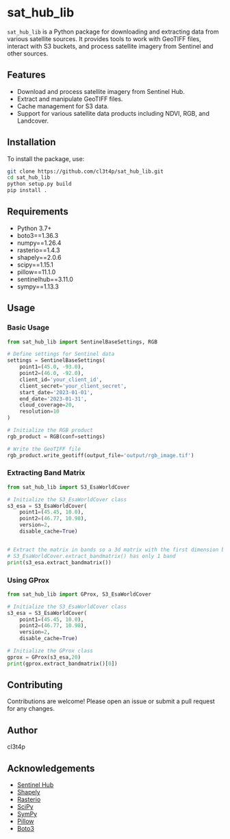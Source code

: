 # sat_hub_lib

`sat_hub_lib` is a Python package for downloading and extracting data from various satellite sources. It provides tools to work with GeoTIFF files, interact with S3 buckets, and process satellite imagery from Sentinel and other sources.

## Features

- Download and process satellite imagery from Sentinel Hub.
- Extract and manipulate GeoTIFF files.
- Cache management for S3 data.
- Support for various satellite data products including NDVI, RGB, and Landcover.

## Installation

To install the package, use:

```bash
git clone https://github.com/cl3t4p/sat_hub_lib.git
cd sat_hub_lib
python setup.py build
pip install .
```

## Requirements

- Python 3.7+
- boto3==1.36.3
- numpy==1.26.4
- rasterio==1.4.3
- shapely==2.0.6
- scipy==1.15.1
- pillow==11.1.0
- sentinelhub==3.11.0
- sympy==1.13.3

## Usage

### Basic Usage

```python
from sat_hub_lib import SentinelBaseSettings, RGB

# Define settings for Sentinel data
settings = SentinelBaseSettings(
    point1=(45.0, -93.0),
    point2=(46.0, -92.0),
    client_id='your_client_id',
    client_secret='your_client_secret',
    start_date='2023-01-01',
    end_date='2023-01-31',
    cloud_coverage=20,
    resolution=10
)

# Initialize the RGB product
rgb_product = RGB(conf=settings)

# Write the GeoTIFF file
rgb_product.write_geotiff(output_file='output/rgb_image.tif')

```

### Extracting Band Matrix

```python
from sat_hub_lib import S3_EsaWorldCover

# Initialize the S3_EsaWorldCover class
s3_esa = S3_EsaWorldCover(    
    point1=(45.45, 10.0),
    point2=(46.77, 10.98),
    version=2,
    disable_cache=True)


# Extract the matrix in bands so a 3d matrix with the first dimension being the band 
# S3_EsaWorldCover.extract_bandmatrix() has only 1 band
print(s3_esa.extract_bandmatrix())

```

### Using GProx
```python
from sat_hub_lib import GProx, S3_EsaWorldCover

# Initialize the S3_EsaWorldCover class
s3_esa = S3_EsaWorldCover(    
    point1=(45.45, 10.0),
    point2=(46.77, 10.98),
    version=2,
    disable_cache=True)

# Initialize the GProx class
gprox = GProx(s3_esa,20)
print(gprox.extract_bandmatrix()[0])

```
## Contributing

Contributions are welcome! Please open an issue or submit a pull request for any changes.

## Author

cl3t4p

## Acknowledgements

- [Sentinel Hub](https://www.sentinel-hub.com/)
- [Shapely](https://shapely.readthedocs.io/)
- [Rasterio](https://rasterio.readthedocs.io/)
- [SciPy](https://www.scipy.org/)
- [SymPy](https://www.sympy.org/)
- [Pillow](https://python-pillow.org/)
- [Boto3](https://boto3.amazonaws.com/v1/documentation/api/latest/index.html)